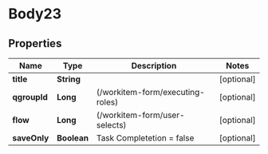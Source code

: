 # Body23

## Properties
Name | Type | Description | Notes
------------ | ------------- | ------------- | -------------
**title** | **String** |  |  [optional]
**qgroupId** | **Long** | (/workitem-form/executing-roles) |  [optional]
**flow** | **Long** | (/workitem-form/user-selects) |  [optional]
**saveOnly** | **Boolean** | Task Completetion &#x3D; false |  [optional]

